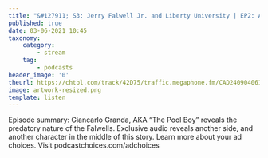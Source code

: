 ```yaml
---
title: "&#127911; S3: Jerry Falwell Jr. and Liberty University | EP2: A Hostel Arrangement"
published: true
date: 03-06-2021 10:45
taxonomy:
    category:
        - stream
    tag:
        - podcasts
header_image: '0'
theurl: https://chtbl.com/track/42D75/traffic.megaphone.fm/CAD2409040612.mp3?updated=1622006702
image: artwork-resized.png
template: listen
--- 
```

Episode summary: Giancarlo Granda, AKA “The Pool Boy” reveals the predatory nature of the Falwells. Exclusive audio reveals another side, and another character in the middle of this story. Learn more about your ad choices. Visit podcastchoices.com/adchoices
